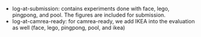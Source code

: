 * log-at-submission: contains experiments done with face, lego, pingpong, and pool. The figures are included for submission.
* log-at-camrea-ready: for camrea-ready, we add IKEA into the evaluation as well (face, lego, pingpong, pool, and ikea)
